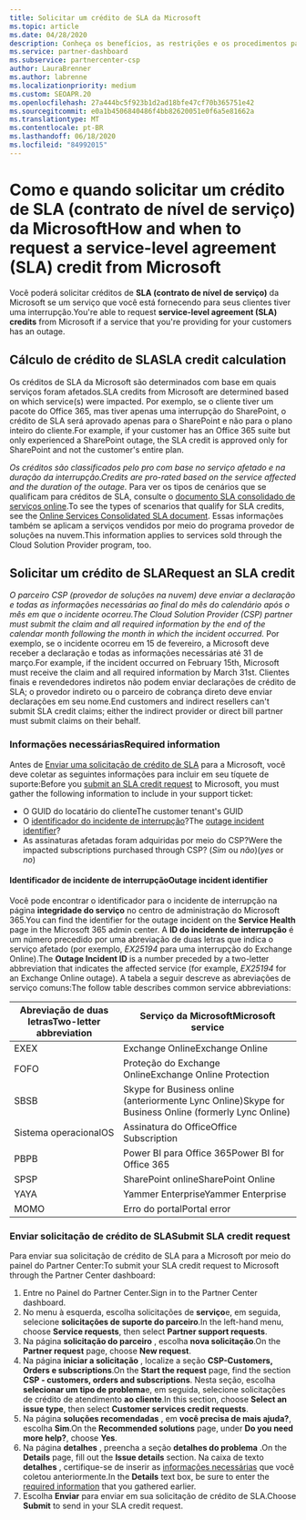 ```yaml
---
title: Solicitar um crédito de SLA da Microsoft
ms.topic: article
ms.date: 04/28/2020
description: Conheça os benefícios, as restrições e os procedimentos para solicitar um crédito de SLA (contrato de nível de serviço) da Microsoft se seus clientes sofrerem uma interrupção de serviço.
ms.service: partner-dashboard
ms.subservice: partnercenter-csp
author: LauraBrenner
ms.author: labrenne
ms.localizationpriority: medium
ms.custom: SEOAPR.20
ms.openlocfilehash: 27a444bc5f923b1d2ad18bfe47cf70b365751e42
ms.sourcegitcommit: e0a1b4506840486f4bb82620051e0f6a5e81662a
ms.translationtype: MT
ms.contentlocale: pt-BR
ms.lasthandoff: 06/18/2020
ms.locfileid: "84992015"
---
```

# <a name="how-and-when-to-request-a-service-level-agreement-sla-credit-from-microsoft"></a><span data-ttu-id="0911a-103">Como e quando solicitar um crédito de SLA (contrato de nível de serviço) da Microsoft</span><span class="sxs-lookup"><span data-stu-id="0911a-103">How and when to request a service-level agreement (SLA) credit from Microsoft</span></span>

<span data-ttu-id="0911a-104">Você poderá solicitar créditos de **SLA (contrato de nível de serviço)** da Microsoft se um serviço que você está fornecendo para seus clientes tiver uma interrupção.</span><span class="sxs-lookup"><span data-stu-id="0911a-104">You're able to request **service-level agreement (SLA) credits** from Microsoft if a service that you're providing for your customers has an outage.</span></span>

## <a name="sla-credit-calculation"></a><span data-ttu-id="0911a-105">Cálculo de crédito de SLA</span><span class="sxs-lookup"><span data-stu-id="0911a-105">SLA credit calculation</span></span>

<span data-ttu-id="0911a-106">Os créditos de SLA da Microsoft são determinados com base em quais serviços foram afetados.</span><span class="sxs-lookup"><span data-stu-id="0911a-106">SLA credits from Microsoft are determined based on which service(s) were impacted.</span></span> <span data-ttu-id="0911a-107">Por exemplo, se o cliente tiver um pacote do Office 365, mas tiver apenas uma interrupção do SharePoint, o crédito de SLA será aprovado apenas para o SharePoint e não para o plano inteiro do cliente.</span><span class="sxs-lookup"><span data-stu-id="0911a-107">For example, if your customer has an Office 365 suite but only experienced a SharePoint outage, the SLA credit is approved only for SharePoint and not the customer's entire plan.</span></span>

<span data-ttu-id="0911a-108">*Os créditos são classificados pelo pro com base no serviço afetado e na duração da interrupção.*</span><span class="sxs-lookup"><span data-stu-id="0911a-108">*Credits are pro-rated based on the service affected and the duration of the outage.*</span></span> <span data-ttu-id="0911a-109">Para ver os tipos de cenários que se qualificam para créditos de SLA, consulte o [documento SLA consolidado de serviços online](http://www.microsoftvolumelicensing.com/DocumentSearch.aspx?Mode=3&DocumentTypeId=37).</span><span class="sxs-lookup"><span data-stu-id="0911a-109">To see the types of scenarios that qualify for SLA credits, see the [Online Services Consolidated SLA document](http://www.microsoftvolumelicensing.com/DocumentSearch.aspx?Mode=3&DocumentTypeId=37).</span></span> <span data-ttu-id="0911a-110">Essas informações também se aplicam a serviços vendidos por meio do programa provedor de soluções na nuvem.</span><span class="sxs-lookup"><span data-stu-id="0911a-110">This information applies to services sold through the Cloud Solution Provider program, too.</span></span>

## <a name="request-an-sla-credit"></a><span data-ttu-id="0911a-111">Solicitar um crédito de SLA</span><span class="sxs-lookup"><span data-stu-id="0911a-111">Request an SLA credit</span></span>

<span data-ttu-id="0911a-112">*O parceiro CSP (provedor de soluções na nuvem) deve enviar a declaração e todas as informações necessárias ao final do mês do calendário após o mês em que o incidente ocorreu.*</span><span class="sxs-lookup"><span data-stu-id="0911a-112">*The Cloud Solution Provider (CSP) partner must submit the claim and all required information by the end of the calendar month following the month in which the incident occurred.*</span></span> <span data-ttu-id="0911a-113">Por exemplo, se o incidente ocorreu em 15 de fevereiro, a Microsoft deve receber a declaração e todas as informações necessárias até 31 de março.</span><span class="sxs-lookup"><span data-stu-id="0911a-113">For example, if the incident occurred on February 15th, Microsoft must receive the claim and all required information by March 31st.</span></span> <span data-ttu-id="0911a-114">Clientes finais e revendedores indiretos não podem enviar declarações de crédito de SLA; o provedor indireto ou o parceiro de cobrança direto deve enviar declarações em seu nome.</span><span class="sxs-lookup"><span data-stu-id="0911a-114">End customers and indirect resellers can't submit SLA credit claims; either the indirect provider or direct bill partner must submit claims on their behalf.</span></span>

### <a name="required-information"></a><span data-ttu-id="0911a-115">Informações necessárias</span><span class="sxs-lookup"><span data-stu-id="0911a-115">Required information</span></span>

<span data-ttu-id="0911a-116">Antes de [Enviar uma solicitação de crédito de SLA](#submit-sla-credit-request) para a Microsoft, você deve coletar as seguintes informações para incluir em seu tíquete de suporte:</span><span class="sxs-lookup"><span data-stu-id="0911a-116">Before you [submit an SLA credit request](#submit-sla-credit-request) to Microsoft, you must gather the following information to include in your support ticket:</span></span>

- <span data-ttu-id="0911a-117">O GUID do locatário do cliente</span><span class="sxs-lookup"><span data-stu-id="0911a-117">The customer tenant's GUID</span></span>
- <span data-ttu-id="0911a-118">O [identificador do incidente de interrupção](#outage-incident-identifier)?</span><span class="sxs-lookup"><span data-stu-id="0911a-118">The [outage incident identifier](#outage-incident-identifier)?</span></span>
- <span data-ttu-id="0911a-119">As assinaturas afetadas foram adquiridas por meio do CSP?</span><span class="sxs-lookup"><span data-stu-id="0911a-119">Were the impacted subscriptions purchased through CSP?</span></span> <span data-ttu-id="0911a-120">(*Sim* ou *não*)</span><span class="sxs-lookup"><span data-stu-id="0911a-120">(*yes* or *no*)</span></span>

#### <a name="outage-incident-identifier"></a><span data-ttu-id="0911a-121">Identificador de incidente de interrupção</span><span class="sxs-lookup"><span data-stu-id="0911a-121">Outage incident identifier</span></span>

<span data-ttu-id="0911a-122">Você pode encontrar o identificador para o incidente de interrupção na página **integridade do serviço** no centro de administração do Microsoft 365.</span><span class="sxs-lookup"><span data-stu-id="0911a-122">You can find the identifier for the outage incident on the **Service Health** page in the Microsoft 365 admin center.</span></span> <span data-ttu-id="0911a-123">A **ID do incidente de interrupção** é um número precedido por uma abreviação de duas letras que indica o serviço afetado (por exemplo, *EX25194* para uma interrupção do Exchange Online).</span><span class="sxs-lookup"><span data-stu-id="0911a-123">The **Outage Incident ID** is a number preceded by a two-letter abbreviation that indicates the affected service (for example, *EX25194* for an Exchange Online outage).</span></span> <span data-ttu-id="0911a-124">A tabela a seguir descreve as abreviações de serviço comuns:</span><span class="sxs-lookup"><span data-stu-id="0911a-124">The follow table describes common service abbreviations:</span></span>

| <span data-ttu-id="0911a-125">Abreviação de duas letras</span><span class="sxs-lookup"><span data-stu-id="0911a-125">Two-letter abbreviation</span></span> | <span data-ttu-id="0911a-126">Serviço da Microsoft</span><span class="sxs-lookup"><span data-stu-id="0911a-126">Microsoft service</span></span> |
| ----------------------- | ----------------- |
| <span data-ttu-id="0911a-127">EX</span><span class="sxs-lookup"><span data-stu-id="0911a-127">EX</span></span> | <span data-ttu-id="0911a-128">Exchange Online</span><span class="sxs-lookup"><span data-stu-id="0911a-128">Exchange Online</span></span> |
| <span data-ttu-id="0911a-129">FO</span><span class="sxs-lookup"><span data-stu-id="0911a-129">FO</span></span> | <span data-ttu-id="0911a-130">Proteção do Exchange Online</span><span class="sxs-lookup"><span data-stu-id="0911a-130">Exchange Online Protection</span></span> |
| <span data-ttu-id="0911a-131">SB</span><span class="sxs-lookup"><span data-stu-id="0911a-131">SB</span></span> | <span data-ttu-id="0911a-132">Skype for Business online (anteriormente Lync Online)</span><span class="sxs-lookup"><span data-stu-id="0911a-132">Skype for Business Online (formerly Lync Online)</span></span> |
| <span data-ttu-id="0911a-133">Sistema operacional</span><span class="sxs-lookup"><span data-stu-id="0911a-133">OS</span></span> | <span data-ttu-id="0911a-134">Assinatura do Office</span><span class="sxs-lookup"><span data-stu-id="0911a-134">Office Subscription</span></span> |
| <span data-ttu-id="0911a-135">PB</span><span class="sxs-lookup"><span data-stu-id="0911a-135">PB</span></span> | <span data-ttu-id="0911a-136">Power BI para Office 365</span><span class="sxs-lookup"><span data-stu-id="0911a-136">Power BI for Office 365</span></span> |
| <span data-ttu-id="0911a-137">SP</span><span class="sxs-lookup"><span data-stu-id="0911a-137">SP</span></span> | <span data-ttu-id="0911a-138">SharePoint online</span><span class="sxs-lookup"><span data-stu-id="0911a-138">SharePoint Online</span></span> |
| <span data-ttu-id="0911a-139">YA</span><span class="sxs-lookup"><span data-stu-id="0911a-139">YA</span></span> | <span data-ttu-id="0911a-140">Yammer Enterprise</span><span class="sxs-lookup"><span data-stu-id="0911a-140">Yammer Enterprise</span></span> |
| <span data-ttu-id="0911a-141">MO</span><span class="sxs-lookup"><span data-stu-id="0911a-141">MO</span></span> | <span data-ttu-id="0911a-142">Erro do portal</span><span class="sxs-lookup"><span data-stu-id="0911a-142">Portal error</span></span> |

### <a name="submit-sla-credit-request"></a><span data-ttu-id="0911a-143">Enviar solicitação de crédito de SLA</span><span class="sxs-lookup"><span data-stu-id="0911a-143">Submit SLA credit request</span></span>

<span data-ttu-id="0911a-144">Para enviar sua solicitação de crédito de SLA para a Microsoft por meio do painel do Partner Center:</span><span class="sxs-lookup"><span data-stu-id="0911a-144">To submit your SLA credit request to Microsoft through the Partner Center dashboard:</span></span>

1. <span data-ttu-id="0911a-145">Entre no Painel do Partner Center.</span><span class="sxs-lookup"><span data-stu-id="0911a-145">Sign in to the Partner Center dashboard.</span></span>
2. <span data-ttu-id="0911a-146">No menu à esquerda, escolha solicitações de **serviço**e, em seguida, selecione **solicitações de suporte do parceiro**.</span><span class="sxs-lookup"><span data-stu-id="0911a-146">In the left-hand menu, choose **Service requests**, then select **Partner support requests**.</span></span>
3. <span data-ttu-id="0911a-147">Na página **solicitação do parceiro** , escolha **nova solicitação**.</span><span class="sxs-lookup"><span data-stu-id="0911a-147">On the **Partner request** page, choose **New request**.</span></span>
4. <span data-ttu-id="0911a-148">Na página **iniciar a solicitação** , localize a seção **CSP-Customers, Orders e subscriptions**.</span><span class="sxs-lookup"><span data-stu-id="0911a-148">On the **Start the request** page, find the section **CSP - customers, orders and subscriptions**.</span></span> <span data-ttu-id="0911a-149">Nesta seção, escolha **selecionar um tipo de problema**e, em seguida, selecione solicitações de crédito de atendimento **ao cliente**.</span><span class="sxs-lookup"><span data-stu-id="0911a-149">In this section, choose **Select an issue type**, then select **Customer services credit requests**.</span></span>
5. <span data-ttu-id="0911a-150">Na página **soluções recomendadas** , em **você precisa de mais ajuda?**, escolha **Sim**.</span><span class="sxs-lookup"><span data-stu-id="0911a-150">On the **Recommended solutions** page, under **Do you need more help?**, choose **Yes**.</span></span>
6. <span data-ttu-id="0911a-151">Na página **detalhes** , preencha a seção **detalhes do problema** .</span><span class="sxs-lookup"><span data-stu-id="0911a-151">On the **Details** page, fill out the **Issue details** section.</span></span> <span data-ttu-id="0911a-152">Na caixa de texto **detalhes** , certifique-se de inserir as [informações necessárias](#required-information) que você coletou anteriormente.</span><span class="sxs-lookup"><span data-stu-id="0911a-152">In the **Details** text box, be sure to enter the [required information](#required-information) that you gathered earlier.</span></span>
7. <span data-ttu-id="0911a-153">Escolha **Enviar** para enviar em sua solicitação de crédito de SLA.</span><span class="sxs-lookup"><span data-stu-id="0911a-153">Choose **Submit** to send in your SLA credit request.</span></span>
